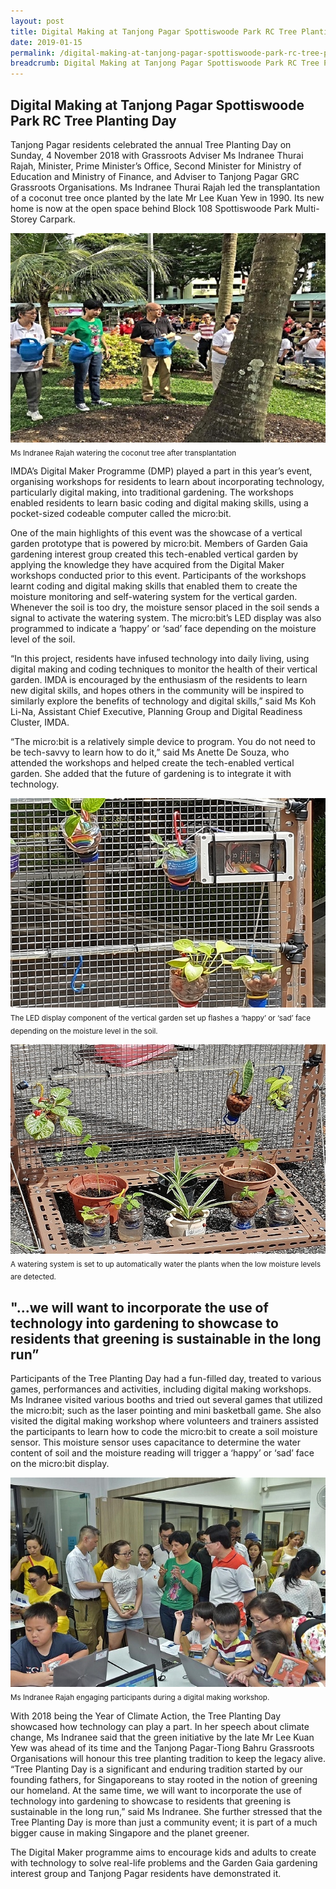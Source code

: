 ```yaml
---
layout: post
title: Digital Making at Tanjong Pagar Spottiswoode Park RC Tree Planting Day
date: 2019-01-15
permalink: /digital-making-at-tanjong-pagar-spottiswoode-park-rc-tree-planting-day/
breadcrumb: Digital Making at Tanjong Pagar Spottiswoode Park RC Tree Planting Day
---
```


## Digital Making at Tanjong Pagar Spottiswoode Park RC Tree Planting Day

Tanjong Pagar residents celebrated the annual Tree Planting Day on Sunday, 4 November 2018 with Grassroots Adviser Ms Indranee Thurai
Rajah, Minister, Prime Minister’s Office, Second Minister for Ministry of Education and Ministry of Finance, and Adviser to Tanjong Pagar
GRC Grassroots Organisations. Ms Indranee Thurai Rajah led the transplantation of a coconut tree once planted by the late Mr Lee Kuan Yew
in 1990. Its new home is now at the open space behind Block 108 Spottiswoode Park Multi-Storey Carpark.

![digital-making-at-tanjong-pagar-spottiswoode-park-rc-tree-planting-day](/images/stories/features/digital-making-at-tanjong-pagar-spottiswoode-park-rc-tree-planting-day/digital-making-at-tanjong-pagar-spottiswoode-park-rc-tree-planting-day1.jpg)<br> 
<sub>Ms Indranee Rajah watering the coconut tree after transplantation</sub>

IMDA’s Digital Maker Programme (DMP) played a part in this year’s event, organising workshops for residents to learn about incorporating technology, particularly digital making, into traditional gardening. The workshops enabled residents to learn basic coding and digital making skills, using a pocket-sized codeable computer called the micro:bit. 

 

One of the main highlights of this event was the showcase of a vertical garden prototype that is powered by micro:bit. Members of Garden Gaia gardening interest group created this tech-enabled vertical garden by applying the knowledge they have acquired from the Digital Maker workshops conducted prior to this event. Participants of the workshops learnt coding and digital making skills that enabled them to create the moisture monitoring and self-watering system for the vertical garden. Whenever the soil is too dry, the moisture sensor placed in the soil sends a signal to activate the watering system. The micro:bit’s LED display was also programmed to indicate a ‘happy’ or ‘sad’ face depending on the moisture level of the soil.

 

“In this project, residents have infused technology into daily living, using digital making and coding techniques to monitor the health of their vertical garden. IMDA is encouraged by the enthusiasm of the residents to learn new digital skills, and hopes others in the community will be inspired to similarly explore the benefits of technology and digital skills,” said Ms Koh Li-Na, Assistant Chief Executive, Planning Group and Digital Readiness Cluster, IMDA.

 

 

“The micro:bit is a relatively simple device to program. You do not need to be tech-savvy to learn how to do it,” said Ms Anette De Souza, who attended the workshops and helped create the tech-enabled vertical garden. She added that the future of gardening is to integrate it with technology.

![digital-making-at-tanjong-pagar-spottiswoode-park-rc-tree-planting-day](/images/stories/features/digital-making-at-tanjong-pagar-spottiswoode-park-rc-tree-planting-day/digital-making-at-tanjong-pagar-spottiswoode-park-rc-tree-planting-day2.jpg)<br>
<sub>The LED display component of the vertical garden set up flashes a ‘happy’ or ‘sad’ face depending on the moisture level in the soil.</sub>

![digital-making-at-tanjong-pagar-spottiswoode-park-rc-tree-planting-day](/images/stories/features/digital-making-at-tanjong-pagar-spottiswoode-park-rc-tree-planting-day/digital-making-at-tanjong-pagar-spottiswoode-park-rc-tree-planting-day3.jpg)<br>
<sub>A watering system is set to up automatically water the plants when the low moisture levels are detected.</sub>

## "...we will want to incorporate the use of technology into gardening to showcase to residents that greening is sustainable in the long run”
Participants of the Tree Planting Day had a fun-filled day, treated to various games, performances and activities, including digital making workshops. Ms Indranee visited various booths and tried out several games that utilized the micro:bit; such as the laser pointing and mini basketball game. She also visited the digital making workshop where volunteers and trainers assisted the participants to learn how to code the micro:bit to create a soil moisture sensor. This moisture sensor uses capacitance to determine the water content of soil and the moisture reading will trigger a ‘happy’ or ‘sad’ face on the micro:bit display.

![digital-making-at-tanjong-pagar-spottiswoode-park-rc-tree-planting-day](/images/stories/features/digital-making-at-tanjong-pagar-spottiswoode-park-rc-tree-planting-day/digital-making-at-tanjong-pagar-spottiswoode-park-rc-tree-planting-day4.jpg)<br>
<sub>Ms Indranee Rajah engaging participants during a digital making workshop.</sub>

With 2018 being the Year of Climate Action, the Tree Planting Day showcased how technology can play a part. In her speech about climate change, Ms Indranee said that the green initiative by the late Mr Lee Kuan Yew was ahead of its time and the Tanjong Pagar-Tiong Bahru Grassroots Organisations will honour this tree planting tradition to keep the legacy alive. “Tree Planting Day is a significant and enduring tradition started by our founding fathers, for Singaporeans to stay rooted in the notion of greening our homeland. At the same time, we will want to incorporate the use of technology into gardening to showcase to residents that greening is sustainable in the long run,” said Ms Indranee. She further stressed that the Tree Planting Day is more than just a community event; it is part of a much bigger cause in making Singapore and the planet greener.

 

The Digital Maker programme aims to encourage kids and adults to create with technology to solve real-life problems and the Garden Gaia gardening interest group and Tanjong Pagar residents have demonstrated it.



